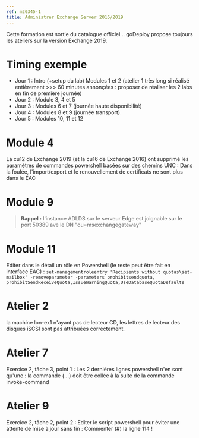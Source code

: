 ```yaml
---
ref: m20345-1
title: Administrer Exchange Server 2016/2019
---
```

Cette formation est sortie du catalogue officiel...
goDeploy propose toujours les ateliers sur la version Exchange 2019.
# Timing exemple
- Jour 1 : Intro (+setup du lab) Modules 1 et 2 (atelier 1 très long si réalisé entièrement >>> 60 minutes annonçées : proposer de réaliser les 2 labs en fin de première journée)
- Jour 2 : Module 3, 4 et 5
- Jour 3 : Modules 6 et 7 (journée haute disponibilité)
- Jour 4 : Modules 8 et 9 (journée transport)
- Jour 5 : Modules 10, 11 et 12
# Module 4
 La cu12 de Exchange 2019 (et la cu16 de Exchange 2016) ont supprimé les paramètres de commandes powershell basées sur des chemins UNC : Dans la foulée, l'import/export et le renouvellement de certificats ne sont plus dans le EAC
# Module 9
> **Rappel :** l'instance ADLDS sur le serveur Edge est joignable sur le port 50389 ave le DN "ou=msexchangegateway"
# Module 11
Editer dans le détail un rôle en Powershell (le reste peut être fait en interface EAC) :
`set-managementroleentry 'Recipients without quotas\set-mailbox' -removeparameter -parameters prohibitsendquota, prohibitSendReceiveQuota,IssueWarningQuota,UseDatabaseQuotaDefaults`
# Atelier 2
la machine lon-ex1 n'ayant pas de lecteur CD, les lettres de lecteur des disques iSCSI sont pas attribuées correctement.
# Atelier 7
Exercice 2, tâche 3, point 1 : Les 2 dernières lignes powershell n'en sont qu'une : la commande {...} doit être collée à la suite de la commande invoke-command
# Atelier 9
Exercice 2, tâche 2, point 2 : Editer le script powershell pour éviter une attente de mise à jour sans fin : Commenter (#) la ligne 114 !
<div id="goDeploy"></div>